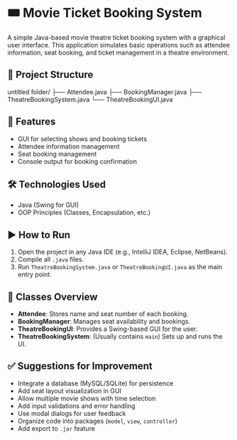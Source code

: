 
# 🎟️ Movie Ticket Booking System

A simple Java-based movie theatre ticket booking system with a graphical user interface. This application simulates basic operations such as attendee information, seat booking, and ticket management in a theatre environment.

## 📁 Project Structure

untitled folder/
├── Attendee.java
├── BookingManager.java
├── TheatreBookingSystem.java
└── TheatreBookingUI.java


## 🚀 Features

- GUI for selecting shows and booking tickets  
- Attendee information management  
- Seat booking management  
- Console output for booking confirmation  

## 🛠️ Technologies Used

- Java (Swing for GUI)  
- OOP Principles (Classes, Encapsulation, etc.)  

## ▶️ How to Run

1. Open the project in any Java IDE (e.g., IntelliJ IDEA, Eclipse, NetBeans).  
2. Compile all `.java` files.  
3. Run `TheatreBookingSystem.java` or `TheatreBookingUI.java` as the main entry point.  

## 👤 Classes Overview

- **Attendee**: Stores name and seat number of each booking.  
- **BookingManager**: Manages seat availability and bookings.  
- **TheatreBookingUI**: Provides a Swing-based GUI for the user.  
- **TheatreBookingSystem**: (Usually contains `main`) Sets up and runs the UI.  

## ✅ Suggestions for Improvement

- Integrate a database (MySQL/SQLite) for persistence  
- Add seat layout visualization in GUI  
- Allow multiple movie shows with time selection  
- Add input validations and error handling  
- Use modal dialogs for user feedback  
- Organize code into packages (`model`, `view`, `controller`)  
- Add export to `.jar` feature  
